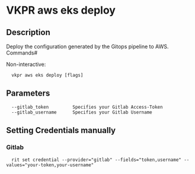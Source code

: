 # VKPR aws eks deploy

## Description

Deploy the configuration generated by the Gitops pipeline to AWS.
Commands#

Non-interactive:

```
  vkpr aws eks deploy [flags]
```

## Parameters

```
  --gitlab_token         Specifies your Gitlab Access-Token
  --gitlab_username      Specifies your Gitlab Username
```

## Setting Credentials manually

### Gitlab

```
  rit set credential --provider="gitlab" --fields="token,username" --values="your-token,your-username"
```
